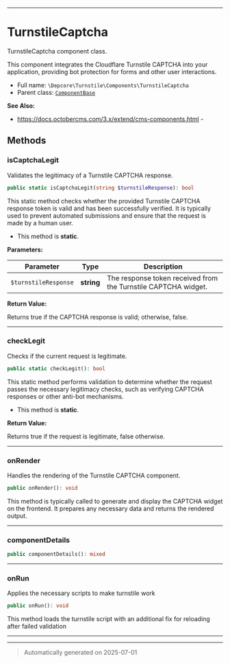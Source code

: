 ***

# TurnstileCaptcha

TurnstileCaptcha component class.

This component integrates the Cloudflare Turnstile CAPTCHA into your application,
providing bot protection for forms and other user interactions.

* Full name: `\Depcore\Turnstile\Components\TurnstileCaptcha`
* Parent class: [`ComponentBase`](../../../Cms/Classes/ComponentBase.md)

**See Also:**

* https://docs.octobercms.com/3.x/extend/cms-components.html - 




## Methods


### isCaptchaLegit

Validates the legitimacy of a Turnstile CAPTCHA response.

```php
public static isCaptchaLegit(string $turnstileResponse): bool
```

This static method checks whether the provided Turnstile CAPTCHA response token
is valid and has been successfully verified. It is typically used to prevent
automated submissions and ensure that the request is made by a human user.

* This method is **static**.




**Parameters:**

| Parameter | Type | Description |
|-----------|------|-------------|
| `$turnstileResponse` | **string** | The response token received from the Turnstile CAPTCHA widget. |


**Return Value:**

Returns true if the CAPTCHA response is valid; otherwise, false.




***

### checkLegit

Checks if the current request is legitimate.

```php
public static checkLegit(): bool
```

This static method performs validation to determine whether the request
passes the necessary legitimacy checks, such as verifying CAPTCHA responses
or other anti-bot mechanisms.

* This method is **static**.





**Return Value:**

Returns true if the request is legitimate, false otherwise.




***

### onRender

Handles the rendering of the Turnstile CAPTCHA component.

```php
public onRender(): void
```

This method is typically called to generate and display the CAPTCHA widget
on the frontend. It prepares any necessary data and returns the rendered output.










***

### componentDetails



```php
public componentDetails(): mixed
```












***

### onRun

Applies the necessary scripts to make turnstile work

```php
public onRun(): void
```

This method loads the turnstile script with an additional fix for reloading after failed validation










***


***
> Automatically generated on 2025-07-01
